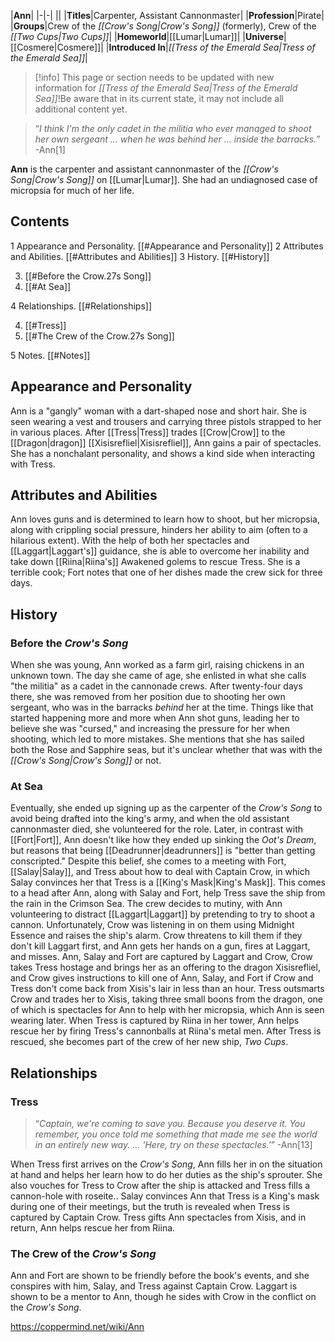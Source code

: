 |**Ann**|
|-|-|
||
|**Titles**|Carpenter, Assistant Cannonmaster|
|**Profession**|Pirate|
|**Groups**|Crew of the *[[Crow's Song\|Crow's Song]]* (formerly), Crew of the *[[Two Cups\|Two Cups]]*|
|**Homeworld**|[[Lumar\|Lumar]]|
|**Universe**|[[Cosmere\|Cosmere]]|
|**Introduced In**|*[[Tress of the Emerald Sea\|Tress of the Emerald Sea]]*|

> [!info] This page or section needs to be updated with new information for *[[Tress of the Emerald Sea\|Tress of the Emerald Sea]]*!Be aware that in its current state, it may not include all additional content yet.

>“*I think I'm the only cadet in the militia who ever managed to shoot her own sergeant ... when he was *behind* her ... inside the barracks.*”
\-Ann[1]


**Ann** is the carpenter and assistant cannonmaster of the *[[Crow's Song\|Crow's Song]]* on [[Lumar\|Lumar]]. She had an undiagnosed case of micropsia for much of her life.

## Contents

1 Appearance and Personality. [[#Appearance and Personality]] 
2 Attributes and Abilities. [[#Attributes and Abilities]] 
3 History. [[#History]] 

3. [[#Before the Crow.27s Song]] 
3. [[#At Sea]] 


4 Relationships. [[#Relationships]] 

4. [[#Tress]] 
4. [[#The Crew of the Crow.27s Song]] 


5 Notes. [[#Notes]] 


## Appearance and Personality
 Ann is a "gangly" woman with a dart-shaped nose and short hair. She is seen wearing a vest and trousers and carrying three pistols strapped to her in various places. After [[Tress\|Tress]] trades [[Crow\|Crow]] to the [[Dragon\|dragon]] [[Xisisrefliel\|Xisisrefliel]], Ann gains a pair of spectacles. She has a nonchalant personality, and shows a kind side when interacting with Tress.
## Attributes and Abilities
Ann loves guns and is determined to learn how to shoot, but her micropsia, along with crippling social pressure, hinders her ability to aim (often to a hilarious extent). With the help of both her spectacles and [[Laggart\|Laggart's]] guidance, she is able to overcome her inability and take down [[Riina\|Riina's]] Awakened golems to rescue Tress.
She is a terrible cook; Fort notes that one of her dishes made the crew sick for three days.

## History
### Before the *Crow's Song*
When she was young, Ann worked as a farm girl, raising chickens in an unknown town. The day she came of age, she enlisted in what she calls "the militia" as a cadet in the cannonade crews. After twenty-four days there, she was removed from her position due to shooting her own sergeant, who was in the barracks *behind* her at the time. Things like that started happening more and more when Ann shot guns, leading her to believe she was "cursed," and increasing the pressure for her when shooting, which led to more mistakes. She mentions that she has sailed both the Rose and Sapphire seas, but it's unclear whether that was with the *[[Crow's Song\|Crow's Song]]* or not.

 
### At Sea
Eventually, she ended up signing up as the carpenter of the *Crow's Song* to avoid being drafted into the king's army, and when the old assistant cannonmaster died, she volunteered for the role. Later, in contrast with [[Fort\|Fort]], Ann doesn't like how they ended up sinking the *Oot's Dream*, but reasons that being [[Deadrunner\|deadrunners]] is "better than getting conscripted." Despite this belief, she comes to a meeting with Fort, [[Salay\|Salay]], and Tress about how to deal with Captain Crow, in which Salay convinces her that Tress is a [[King's Mask\|King's Mask]].
This comes to a head after Ann, along with Salay and Fort, help Tress save the ship from the rain in the Crimson Sea. The crew decides to mutiny, with Ann volunteering to distract [[Laggart\|Laggart]] by pretending to try to shoot a cannon. Unfortunately, Crow was listening in on them using Midnight Essence and raises the ship's alarm. Crow threatens to kill them if they don't kill Laggart first, and Ann gets her hands on a gun, fires at Laggart, and misses. Ann, Salay and Fort are captured by Laggart and Crow, Crow takes Tress hostage and brings her as an offering to the dragon Xisisrefliel, and Crow gives instructions to kill one of Ann, Salay, and Fort if Crow and Tress don't come back from Xisis's lair in less than an hour.
Tress outsmarts Crow and trades her to Xisis, taking three small boons from the dragon, one of which is spectacles for Ann to help with her micropsia, which Ann is seen wearing later.
When Tress is captured by Riina in her tower, Ann helps rescue her by firing Tress's cannonballs at Riina's metal men. After Tress is rescued, she becomes part of the crew of her new ship, *Two Cups*.

## Relationships
### Tress
>“*Captain, we're coming to save you. Because you deserve it. You remember, you once told me something that made me see the world in an entirely new way. ... 'Here, try on these spectacles.'*”
\-Ann[13]


When Tress first arrives on the *Crow's Song*, Ann fills her in on the situation at hand and helps her learn how to do her duties as the ship's sprouter. She also vouches for Tress to Crow after the ship is attacked and Tress fills a cannon-hole with roseite.. Salay convinces Ann that Tress is a King's mask during one of their meetings, but the truth is revealed when Tress is captured by Captain Crow. Tress gifts Ann spectacles from Xisis, and in return, Ann helps rescue her from Riina.

### The Crew of the *Crow's Song*
Ann and Fort are shown to be friendly before the book's events, and she conspires with him, Salay, and Tress against Captain Crow. Laggart is shown to be a mentor to Ann, though he sides with Crow in the conflict on the *Crow's Song*.



https://coppermind.net/wiki/Ann